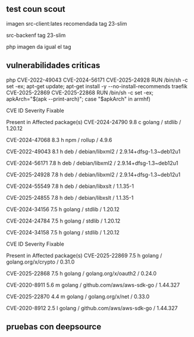 ## test coun scout
imagen src-client:lates recomendada tag 23-slim

src-backenf tag 23-slim

php imagen da igual el tag

## vulnerabilidades criticas
php
CVE-2022-49043
CVE-2024-56171
CVE-2025-24928
RUN /bin/sh -c set -ex; apt-get update; apt-get install -y --no-install-recommends 
traefik
CVE-2025-22869
CVE-2025-22868
RUN /bin/sh -c set -ex; apkArch="$(apk --print-arch)"; case "$apkArch" in armhf)


CVE ID
Severity
Fixable

Present in
Affected package(s)
CVE-2024-24790
9.8
c
golang / stdlib / 1.20.12

CVE-2024-47068
8.3
h
npm / rollup / 4.9.6

CVE-2022-49043
8.1
h
deb / debian/libxml2 / 2.9.14+dfsg-1.3~deb12u1

CVE-2024-56171
7.8
h
deb / debian/libxml2 / 2.9.14+dfsg-1.3~deb12u1

CVE-2025-24928
7.8
h
deb / debian/libxml2 / 2.9.14+dfsg-1.3~deb12u1

CVE-2024-55549
7.8
h
deb / debian/libxslt / 1.1.35-1

CVE-2025-24855
7.8
h
deb / debian/libxslt / 1.1.35-1

CVE-2024-34156
7.5
h
golang / stdlib / 1.20.12

CVE-2024-24784
7.5
h
golang / stdlib / 1.20.12

CVE-2024-34158
7.5
h
golang / stdlib / 1.20.12


CVE ID
Severity
Fixable

Present in
Affected package(s)
CVE-2025-22869
7.5
h
golang / golang.org/x/crypto / 0.31.0

CVE-2025-22868
7.5
h
golang / golang.org/x/oauth2 / 0.24.0

CVE-2020-8911
5.6
m
golang / github.com/aws/aws-sdk-go / 1.44.327

CVE-2025-22870
4.4
m
golang / golang.org/x/net / 0.33.0

CVE-2020-8912
2.5
l
golang / github.com/aws/aws-sdk-go / 1.44.327

## pruebas con deepsource
